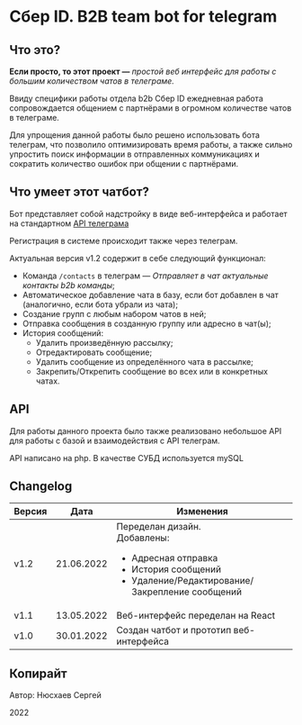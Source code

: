 # Сбер ID. B2B team bot for telegram

## Что это?

**Если просто, то этот проект —** _простой веб интерфейс для работы с большим количеством чатов в телеграме._

Ввиду специфики работы отдела b2b Сбер ID ежедневная работа сопровождается общением с партнёрами в огромном количестве чатов в телеграме.

Для упрощения данной работы было решено использовать бота телеграм, что позволило оптимизировать время работы, а также сильно упростить поиск информации в отправленных коммуникациях и сократить количество ошибок при общении с партнёрами.

## Что умеет этот чатбот?

Бот представляет собой надстройку в виде веб-интерфейса и работает на стандартном [API телеграма](https://core.telegram.org/bots/api) 

Регистрация в системе происходит также через телеграм.

Актуальная версия v1.2 содержит в себе следующий функционал:
- Команда `/contacts` в телеграм — _Отправляет в чат актуальные контакты b2b команды_;
- Автоматическое добавление чата в базу, если бот добавлен в чат (аналогично, если бота убрали из чата);
- Создание групп с любым набором чатов в ней;
- Отправка сообщения в созданную группу или адресно в чат(ы);
- История сообщений:
  - Удалить произведённую рассылку;
  - Отредактировать сообщение;
  - Удалить сообщение из определённого чата в рассылке;
  - Закрепить/Открепить сообщение во всех или в конкретных чатах.

## API

Для работы данного проекта было также реализовано небольшое API для работы с базой и взаимодействия с API телеграм.

API написано на php. В качестве СУБД используется mySQL

## Changelog

| Версия | Дата       | Изменения                                                                                                                                            |
| ------ |------------|------------------------------------------------------------------------------------------------------------------------------------------------------|
| v1.2 | 21.06.2022 | Переделан дизайн. <br>Добавлены: <ul><li>Адресная отправка</li><li>История сообщений</li><li>Удаление/Редактирование/Закрепление сообщений</li></ul> |
| v1.1 | 13.05.2022 | Веб-интерфейс переделан на React                                                                                                                     |
|  v1.0  | 30.01.2022 | Создан чатбот и прототип веб-интерфейса                                                                                                              |

## Копирайт

Автор: Нюсхаев Сергей

2022